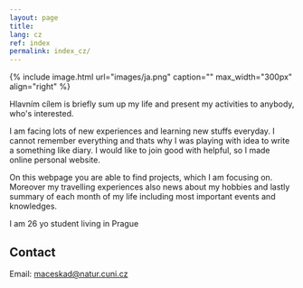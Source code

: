 ```yaml
---
layout: page
title:
lang: cz
ref: index
permalink: index_cz/
---
```


{% include image.html url="images/ja.png" caption="" max_width="300px" align="right" %}

Hlavním cílem is briefly sum up my life and present my activities to anybody, who's interested. <br>

I am facing lots of new experiences and learning new stuffs everyday. I cannot remember everything and thats why I was playing with idea to write a something like diary. I would like to join good with helpful, so I made online personal website.<br>

On this webpage you are able to find projects, which I am focusing on. Moreover my travelling experiences also news about my hobbies and lastly summary of each month of my life including most important events and knowledges.<br>

I am 26 yo student living in Prague

## Contact

Email: [maceskad@natur.cuni.cz]


[maceskad@natur.cuni.cz]: mailto:maceskad@natur.cuni.cz
